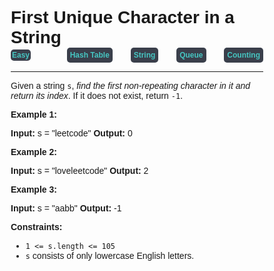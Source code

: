 
<style>
*{
    font-family: "Plus Jakarta Sans", sans-serif;
    padding: 0;
    margin: 0;
    box-sizing: border-box;
}
.diff{
    background: #3a3f4b;
    padding: 5px;
    width: max-content;
    border-radius: 5px;
    font-size: 12px;
    font-family: "Plus Jakarta Sans", sans-serif;
    font-weight: 700;
}
</style>

# First Unique Character in a String

<div style="display: flex; justify-content: space-between; align-items: center">
<div class="diff" style="color: #46c6c2;padding: 2px; background-color: '#3a3f4b'; border-radius: 5px;">Easy</div>
<br>
<div class="diff" style="color: #46c6c2">Hash Table</div>
<div class="diff" style="color: #46c6c2">String</div>
<div class="diff" style="color: #46c6c2">Queue</div>
<div class="diff" style="color: #46c6c2">Counting</div>
</div>

---

Given a string `s`, _find the first non-repeating character in it and return its index_. If it does not exist, return `-1`.

**Example 1:**

**Input:** s = "leetcode"
**Output:** 0

**Example 2:**

**Input:** s = "loveleetcode"
**Output:** 2

**Example 3:**

**Input:** s = "aabb"
**Output:** -1

**Constraints:**

*   `1 <= s.length <= 105`
*   `s` consists of only lowercase English letters.

